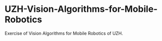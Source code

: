 # UZH-Vision-Algorithms-for-Mobile-Robotics
Exercise of Vision Algorithms for Mobile Robotics of UZH.
